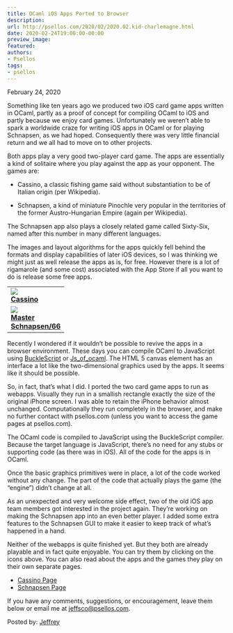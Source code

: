 ```yaml
---
title: OCaml iOS Apps Ported to Browser
description:
url: http://psellos.com/2020/02/2020.02.kid-charlemagne.html
date: 2020-02-24T19:00:00-00:00
preview_image:
featured:
authors:
- Psellos
tags:
- psellos
---
```


<div class="date">February 24, 2020</div>

<p>Something like ten years ago we produced two iOS card game apps written
in OCaml, partly as a proof of concept for compiling OCaml to iOS and
partly because we enjoy card games. Unfortunately we weren&rsquo;t able to
spark a worldwide craze for writing iOS apps in OCaml or for playing
Schnapsen, as we had hoped. Consequently there was very little financial
return and we all had to move on to other projects.</p>

<p>Both apps play a very good two-player card game. The apps are
essentially a kind of solitaire where you play against the app as your
opponent. The games are:</p>

<ul>
<li><p>Cassino, a classic fishing game said without substantiation to be
of Italian origin (per Wikipedia).</p></li>
<li><p>Schnapsen, a kind of miniature Pinochle very popular in the
territories of the former Austro-Hungarian Empire (again per
Wikipedia).</p></li>
</ul>

<p>The Schnapsen app also plays a closely related game called Sixty-Six,
named after this number in many different languages.</p>

<p>The images and layout algorithms for the apps quickly fell behind the
formats and display capabilities of later iOS devices, so I was thinking
we might just as well release the apps as is, for free. However there is
a lot of rigamarole (and some cost) associated with the App Store if all
you want to do is release some free apps.</p>

<table class="morelikealist" style="margin-top: 0.4em;">
<tr><td>
<a href="http://cassino.psellos.com">
<img src="http://psellos.com/images/cassino-icon45.png"/><br/>
<strong>Cassino</strong>
</a>
</td></tr>
<tr><td>
<a href="http://schnapsen.psellos.com">
<img src="http://psellos.com/images/schnapsen-icon45.png"/><br/>
<strong>Master<br/>Schnapsen/66</strong>
</a>
</td></tr>
</table>

<p>Recently I wondered if it wouldn&rsquo;t be possible to revive the apps in a
browser environment. These days you can compile OCaml to JavaScript
using <a href="https://bucklescript.github.io/">BuckleScript</a> or
<a href="https://ocsigen.org/js_of_ocaml/3.5.1/manual/overview">Js_of_ocaml</a>.
The HTML 5 canvas element has an interface a lot like the
two-dimensional graphics used by the apps. It seems like it should be
possible.</p>

<p>So, in fact, that&rsquo;s what I did. I ported the two card game apps to run
as webapps. Visually they run in a smallish rectangle exactly the size
of the original iPhone screen. I was able to retain the iPhone behavior
almost unchanged. Computationally they run completely in the browser,
and make no further contact with psellos.com (unless you want to access
the game pages at psellos.com).</p>

<p>The OCaml code is compiled to JavaScript using the BuckleScript
compiler. Because the target language is JavaScript, there&rsquo;s no need for
any stubs or supporting code (as there was in iOS). All of the code for
the apps is in OCaml.</p>

<p>Once the basic graphics primitives were in place, a lot of the code
worked without any change. The part of the code that actually plays the
game (the &ldquo;engine&rdquo;) didn&rsquo;t change at all.</p>

<p>As an unexpected and very welcome side effect, two of the old iOS app
team members got interested in the project again. They&rsquo;re working on
making the Schnapsen app into an even better player. I added some extra
features to the Schnapsen GUI to make it easier to keep track of what&rsquo;s
happened in a hand.</p>

<p>Neither of the webapps is quite finished yet. But they both are already
playable and in fact quite enjoyable. You can try them by clicking on
the icons above. You can also read about the apps and the games they
play on their own separate pages.</p>

<ul>
<li><a href="http://psellos.com/cassino">Cassino Page</a></li>
<li><a href="http://psellos.com/schnapsen">Schnapsen Page</a></li>
</ul>

<p>If you have any comments, suggestions, or encouragement, leave them
below or email me at <a href="mailto:jeffsco@psellos.com">jeffsco@psellos.com</a>.</p>

<p>Posted by: <a href="http://psellos.com/aboutus.html#jeffreya.scofieldphd">Jeffrey</a></p>

<p></p>


